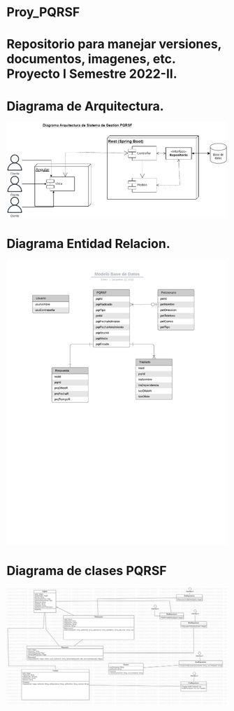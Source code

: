 # Proy_PQRSF

# Repositorio para manejar versiones, documentos, imagenes, etc. Proyecto I Semestre 2022-II.
# Diagrama de Arquitectura.
![Diagrama Arquitectura](Diagramas/Diagrama%20Arquitectura.jpg)
# Diagrama Entidad Relacion.
![Modelo Base de Datos](Diagramas/Modelo%20Base%20de%20Datos.jpeg)
# Diagrama de clases PQRSF
![clases](Diagramas/clases.jpg)
